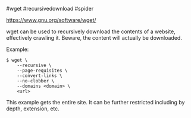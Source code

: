 #wget #recursivedownload #spider

https://www.gnu.org/software/wget/

wget can be used to recursively download the contents of a website, effectively crawling it. Beware, the content will actually be downloaded.

Example:

```
$ wget \
	--recursive \
	--page-requisites \
	--convert-links \
	--no-clobber \
	--domains <domain> \
	<url>	
```

This example gets the entire site. It can be further restricted including by depth, extension, etc.


